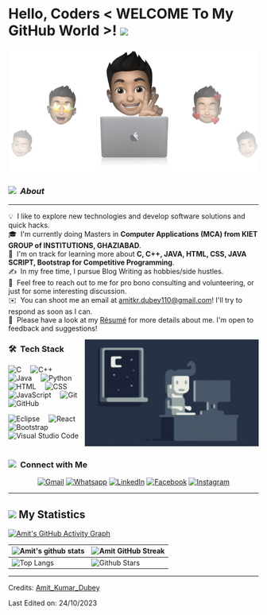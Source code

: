 <h1> Hello, Coders < WELCOME To My GitHub World >! <img src = "https://raw.githubusercontent.com/MartinHeinz/MartinHeinz/master/wave.gif" width = 30px> </h1>
<p align='center'>
</p>

<p align="center">
    <img width="900" src="https://github.com/AmitKumarDubey110/AmitKumarDubey110/blob/main/imagedemo.png?raw=true">
</p>






<!-- ## 👋 &nbsp;Hey there! I'm Amit Kumar Dubey -->
###   <img src="https://media.giphy.com/media/12oufCB0MyZ1Go/giphy.gif" width="50"> <i> &nbsp;About </i>


------


💡 &nbsp;I like to explore new technologies and develop software solutions and quick hacks.\
🎓 &nbsp;I'm currently doing Masters in **Computer Applications (MCA) from KIET GROUP of INSTITUTIONS, GHAZIABAD**.\
🌱 &nbsp;I'm on track for learning more about **C, C++, JAVA, HTML, CSS, JAVA SCRIPT, Bootstrap for Competitive Programming**.\
✍️ &nbsp;In my free time, I pursue Blog Writing as hobbies/side hustles.\
💬 &nbsp;Feel free to reach out to me for pro bono consulting and volunteering, or just for some interesting discussion.\
✉️ &nbsp;You can shoot me an email at amitkr.dubey110@gmail.com! I'll try to respond as soon as I can.\
📄 &nbsp;Please have a look at my [Résumé]([https://www.linkedin.com/in/amit-kumar-dubey/overlay/1635490085288/single-media-viewer/](https://www.linkedin.com/in/amit-kumar-dubey110/overlay/1635537902983/single-media-viewer/?profileId=ACoAABuWIHMBIutHqox8WyiWMSb4hSkspT79orc)) for more details about me. I'm open to feedback and suggestions!

<img alt="Night Coding" src="https://raw.githubusercontent.com/AVS1508/AVS1508/master/assets/Night-Coding.gif" width="350px" align="right"/>




### 🛠 &nbsp;Tech Stack

![C](https://img.shields.io/badge/-C-05122A?style=flat&logo=C&logoColor=A8B9CC)&emsp; 
![C++](https://img.shields.io/badge/-C++-05122A?style=flat&logo=C%2B%2B&logoColor=00599C)&emsp;
![Java](https://img.shields.io/badge/-Java-05122A?style=flat&logo=Java&logoColor=FFA518)&emsp;
![Python](https://img.shields.io/badge/-Python-05122A?style=flat&logo=python)&emsp;
![HTML](https://img.shields.io/badge/-HTML-05122A?style=flat&logo=HTML5)&emsp;
![CSS](https://img.shields.io/badge/-CSS-05122A?style=flat&logo=CSS3&logoColor=1572B6)&emsp;
![JavaScript](https://img.shields.io/badge/-JavaScript-05122A?style=flat&logo=javascript)&emsp;
![Git](https://img.shields.io/badge/-Git-05122A?style=flat&logo=git)&emsp; 
![GitHub](https://img.shields.io/badge/-GitHub-05122A?style=flat&logo=github)&emsp;
	
![Eclipse](https://img.shields.io/badge/-Eclipse-05122A?style=flat&logo=eclipse-ide&logoColor=2C2255)&emsp;
![React](https://img.shields.io/badge/-React-05122A?style=flat&logo=react)&emsp;
![Bootstrap](https://img.shields.io/badge/-Bootstrap-05122A?style=flat&logo=bootstrap&logoColor=563D7C)&emsp;
![Visual Studio Code](https://img.shields.io/badge/-Visual%20Studio%20Code-05122A?style=flat&logo=visual-studio-code&logoColor=007ACC)&emsp;

<!-- ![Node.js](https://img.shields.io/badge/-Node.js-05122A?style=flat&logo=node.js)&emsp; -->
<!-- ![Django](https://img.shields.io/badge/-Django-05122A?style=flat&logo=django&logoColor=092E20)&emsp; -->
<!-- ![Flask](https://img.shields.io/badge/-Flask-05122A?style=flat&logo=flask)&emsp; -->
<!-- ![RStudio](https://img.shields.io/badge/-RStudio-05122A?style=flat&logo=rstudio)&emsp; -->




<!-- ------ -->

### <img src="https://media.giphy.com/media/iY8CRBdQXODJSCERIr/giphy.gif" width="27px"> &nbsp;Connect with Me



<p align="center">
	<a href="mailto:amitkumardubey110@gmail.com"><img img src="https://img.shields.io/badge/gmail-%23EA4335.svg?style=plastic&logo=gmail&logoColor=white" alt="Gmail"/></a>
	<!-- <a href="https://github.com/AmitKumarDubey110"><img src="https://img.shields.io/badge/github-%23181717.svg?style=plastic&logo=github&logoColor=white" alt="GitHub"/></a> -->
     <a href="https://wa.me/8318155906"><img src="https://img.shields.io/badge/whatsapp-%2325D366.svg?style=plastic&logo=whatsapp&logoColor=white" alt="Whatsapp"/></a>
	<a href="https://www.linkedin.com/in/amit-kumar-dubey110/"><img src="https://img.shields.io/badge/linkedin-%230A66C2.svg?style=plastic&logo=linkedin&logoColor=white" alt="LinkedIn"/></a>
	<a href="https://www.facebook.com/profile.php?id=100008330224993"><img src="https://img.shields.io/badge/facebook-%231877F2.svg?style=plastic&logo=facebook&logoColor=white" alt="Facebook"/></a>
	<a href="https://www.instagram.com/amitkumardubey110/"><img src="https://img.shields.io/badge/instagram-%23E4405F.svg?style=plastic&logo=instagram&logoColor=white" alt="Instagram"/></a>
	
</p>

------

 ## <img src="https://media.giphy.com/media/VgCDAzcKvsR6OM0uWg/giphy.gif" width="50">  My Statistics



[![Amit's GitHub Activity Graph](https://activity-graph.herokuapp.com/graph?username=AmitKumarDubey110&theme=tokyonight)](https://git.io/praveenscience)

| ![Amit's github stats](https://github-readme-stats.vercel.app/api?username=AmitKumarDubey110&show_icons=true&theme=tokyonight) | ![Amit GitHub Streak](https://github-readme-streak-stats.herokuapp.com/?user=AmitKumarDubey110&theme=tokyonight) |
| --- | --- |
| ![Top Langs](https://github-readme-stats.vercel.app/api/top-langs/?username=AmitKumarDubey110&theme=tokyonight) | ![Github Stars](https://github-readme-stats.vercel.app/api?username=AmitKumarDubey110&show_icons=true&locale=en&count_private=true&hide_rank=true&custom_title=My%20GitHub%20Stats&disable_animations=true&theme=tokyonight) |



------


Credits: [Amit_Kumar_Dubey](https://github.com/AmitKumarDubey110)

Last Edited on: 24/10/2023
